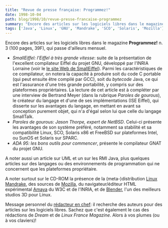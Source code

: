 ```yaml
---
title: "Revue de presse française: Programmez!"
date: 1998-10-04
path: blog/1998/10/revue-presse-francaise-programmez
summary: "Encore des articles sur les logiciels libres dans le magazine Programmez."
tags: ['Java', 'Linux', 'GNU', 'Mandrake', 'SCO', 'Solaris', 'Mozilla']
---
```


<P>
Encore des articles sur les logiciels libres dans le magazine
<B>Programmez!</B> n. 3 (100 pages, 39F), qui passe d'ailleurs mensuel.
</P>

<UL>

<LI>
<EM>SmallEiffel: l'Eiffel à très grande vitesse</EM>:
suite de la présentation de l'excellent compilateur Eiffel
du projet GNU, développé par l'INRIA Lorraine (voir le <A HREF="http://www.loria.fr/projets/SmallEiffel/">le site Web de
SmallEiffel</A>). Parmi les caractéristiques de ce compilateur,
on notera la capacité à produire soit du code C portable (qui peut
ensuite être compilé par GCC), soit du <EM>bytecode</EM> Java, ce
qui est l'assurance d'une très grande portabilité, y compris sur des
plateformes propriértaires. La lecture de cet article est à compléter
par une interview de Bertrand Meyer (dans la rubrique <EM>Paroles de
gourous</EM>), le créateur du langage et d'une de ses implémentations (ISE
Eiffel), qui disserte sur les avantages du langage, en mettant en avant sa
conception purement objet, qui n'a d'égal selon lui que celle du langage
SmallTalk.

<LI>
<EM>Paroles de gourous: Jason Thorpe, expert de NetBSD</EM>. Celui-ci
présente les avantages de son système préféré, notamment sa stabilité et
sa compatibilité Linux, SCO, Solaris x86 et FreeBSD sur plateformes
Intel, ou SunOS et Solaris sur SPARC.

<LI><EM>ADA 95: les bons outils pour commencer</EM>, présente
le compilateur GNAT du projet GNU.

</UL>

<P>
A noter aussi un article sur UML et un sur les RMI Java, plus quelques
articles sur des langages ou des environnements de programmation qui ne
concernent que les plateformes propriétaire.
</P>

<P>
A noter surtout sur le CD-ROM la présence de la (meta-)distribution <A HREF="http://www.linux-mandrake.com/">Linux Mandrake</A>, des sources
de <A HREF="http://www.mozilla.org/">Mozilla</A>, du navigateur/éditeur
HTML expérimental <A HREF="http://www.w3.org/Amaya/">Amaya</A> du W3C
et de l'INRIA, et de <A HREF="http://www.blender.nl">Blender</A>, l'un
des meilleurs studios 3D pour Linux.
</P>

<P>
Message personnel du <A HREF="mailto:feedback@planetepc.fr">rédacteur
en chef</A>: il recherche des auteurs pour des articles sur les logiciels
libres. Sachez que c'est également le cas des rédactions de <EM>Dream</EM> et
de <EM>Linux France Magazine</EM>. Alors à vos plumes (ou à vos claviers)!
</P>



